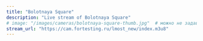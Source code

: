 ```yaml
---
title: "Bolotnaya Square"
description: "Live stream of Bolotnaya Square"
# image: "/images/cameras/bolotnaya-square-thumb.jpg"  # можно не задавать — будет плейсхолдер
stream_url: "https://cam.fortesting.ru/lmost_new/index.m3u8"
---
```

